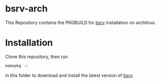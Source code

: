 # bsrv-arch
This Repository contains the PKGBUILD for [bsrv](https://github.com/alx-g/bsrv) installation on archlinux.

# Installation

Clone this repository, then run

```bash
makepkg -i
```

in this folder to download and install the latest version of [bsrv](https://github.com/alx-g/bsrv).
